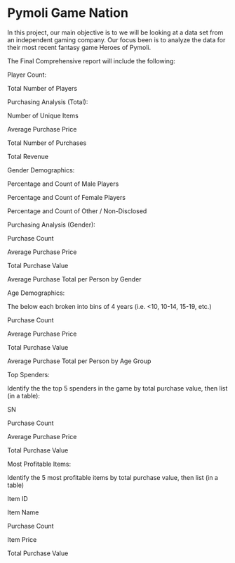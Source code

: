 # Pymoli Game Nation

In this project, our main objective is to we will be looking at a data set from an independent gaming company. Our focus been is to analyze the data for their most recent fantasy game Heroes of Pymoli.


The Final Comprehensive report will include the following:


Player Count:

Total Number of Players


Purchasing Analysis (Total):

Number of Unique Items

Average Purchase Price

Total Number of Purchases

Total Revenue


Gender Demographics:

Percentage and Count of Male Players

Percentage and Count of Female Players

Percentage and Count of Other / Non-Disclosed


Purchasing Analysis (Gender):

Purchase Count

Average Purchase Price

Total Purchase Value

Average Purchase Total per Person by Gender


Age Demographics:

The below each broken into bins of 4 years (i.e. <10, 10-14, 15-19, etc.)

Purchase Count

Average Purchase Price

Total Purchase Value

Average Purchase Total per Person by Age Group


Top Spenders:

Identify the the top 5 spenders in the game by total purchase value, then list (in a table):

SN

Purchase Count

Average Purchase Price

Total Purchase Value


Most Profitable Items:

Identify the 5 most profitable items by total purchase value, then list (in a table)

Item ID

Item Name

Purchase Count

Item Price

Total Purchase Value
